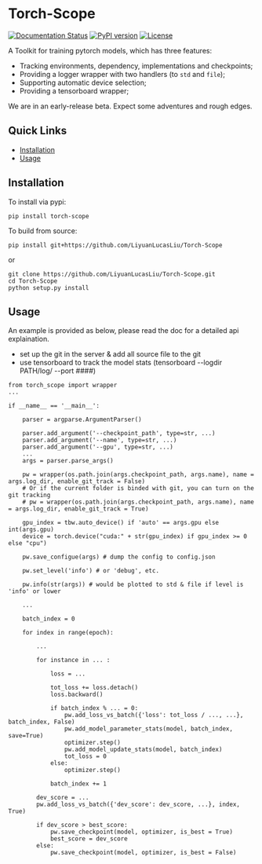 # Torch-Scope

[![Documentation Status](https://readthedocs.org/projects/tensorboard-wrapper/badge/?version=latest)](http://tensorboard-wrapper.readthedocs.io/en/latest/?badge=latest)
[![PyPI version](https://badge.fury.io/py/torch-scope.svg)](https://badge.fury.io/py/torch-scope)
[![License](https://img.shields.io/badge/License-Apache%202.0-blue.svg)](https://opensource.org/licenses/Apache-2.0)

A Toolkit for training pytorch models, which has three features:

- Tracking environments, dependency, implementations and checkpoints;
- Providing a logger wrapper with two handlers (to ```std``` and ```file```);
- Supporting automatic device selection;
- Providing a tensorboard wrapper;

We are in an early-release beta. Expect some adventures and rough edges.

## Quick Links

- [Installation](#installation)
- [Usage](#usage)

## Installation

To install via pypi:
```
pip install torch-scope
```

To build from source:
```
pip install git+https://github.com/LiyuanLucasLiu/Torch-Scope
```
or
```
git clone https://github.com/LiyuanLucasLiu/Torch-Scope.git
cd Torch-Scope
python setup.py install
```

## Usage

An example is provided as below, please read the doc for a detailed api explaination.

* set up the git in the server & add all source file to the git
* use tensorboard to track the model stats (tensorboard --logdir PATH/log/ --port ####)

```
from torch_scope import wrapper
...

if __name__ == '__main__':

    parser = argparse.ArgumentParser()

    parser.add_argument('--checkpoint_path', type=str, ...)
    parser.add_argument('--name', type=str, ...)
    parser.add_argument('--gpu', type=str, ...)
    ...
    args = parser.parse_args()

    pw = wrapper(os.path.join(args.checkpoint_path, args.name), name = args.log_dir, enable_git_track = False)
    # Or if the current folder is binded with git, you can turn on the git tracking
    # pw = wrapper(os.path.join(args.checkpoint_path, args.name), name = args.log_dir, enable_git_track = True)

    gpu_index = tbw.auto_device() if 'auto' == args.gpu else int(args.gpu)
    device = torch.device("cuda:" + str(gpu_index) if gpu_index >= 0 else "cpu")

    pw.save_configue(args) # dump the config to config.json

    pw.set_level('info') # or 'debug', etc.

    pw.info(str(args)) # would be plotted to std & file if level is 'info' or lower

    ...

    batch_index = 0

    for index in range(epoch):

    	...

    	for instance in ... :

    		loss = ...

    		tot_loss += loss.detach()
    		loss.backward()

    		if batch_index % ... = 0:
    			pw.add_loss_vs_batch({'loss': tot_loss / ..., ...}, batch_index, False)
    			pw.add_model_parameter_stats(model, batch_index, save=True)
    			optimizer.step()
    			pw.add_model_update_stats(model, batch_index)
    			tot_loss = 0
    		else:
    			optimizer.step()

    		batch_index += 1

    	dev_score = ...
    	pw.add_loss_vs_batch({'dev_score': dev_score, ...}, index, True)

    	if dev_score > best_score:
    		pw.save_checkpoint(model, optimizer, is_best = True)
    		best_score = dev_score
    	else:
    		pw.save_checkpoint(model, optimizer, is_best = False)
```